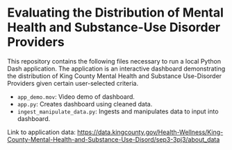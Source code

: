 # Evaluating the Distribution of Mental Health and Substance-Use Disorder Providers

This repository contains the following files necessary to run a local Python Dash application. The application is an interactive dashboard demonstrating the distribution of King County Mental Health and Substance Use-Disorder Providers given certain user-selected criteria.

* `app_demo.mov`: Video demo of dashboard.
* `app.py`: Creates dashboard using cleaned data.
* `ingest_manipulate_data.py`: Ingests and manipulates data to input into dashboard.

Link to application data: https://data.kingcounty.gov/Health-Wellness/King-County-Mental-Health-and-Substance-Use-Disord/sep3-3pj3/about_data
